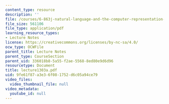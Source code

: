 ```yaml
---
content_type: resource
description: ''
file: /courses/6-863j-natural-language-and-the-computer-representation-of-knowledge-spring-2003/9fe61f87a3e36f081752d6c05a94ce79_lecture1303a.pdf
file_size: 561106
file_type: application/pdf
learning_resource_types:
- Lecture Notes
license: https://creativecommons.org/licenses/by-nc-sa/4.0/
ocw_type: OCWFile
parent_title: Lecture Notes
parent_type: CourseSection
parent_uid: 336018b8-5a55-f2ae-5568-8ed80e9d6d96
resourcetype: Document
title: lecture1303a.pdf
uid: 9fe61f87-a3e3-6f08-1752-d6c05a94ce79
video_files:
  video_thumbnail_file: null
video_metadata:
  youtube_id: null
---
```

